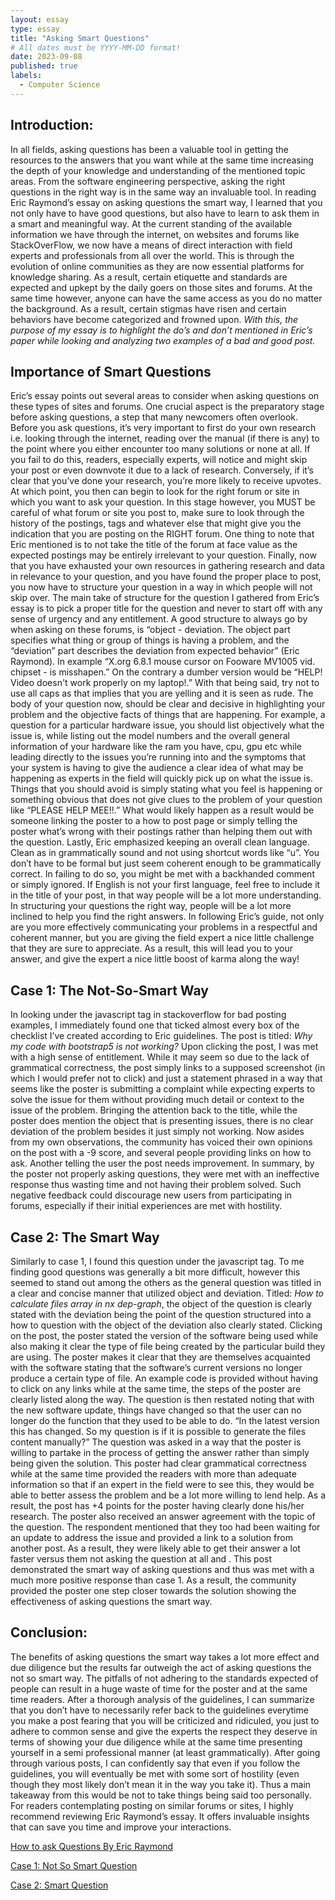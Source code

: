 ```yaml
---
layout: essay
type: essay
title: "Asking Smart Questions"
# All dates must be YYYY-MM-DD format!
date: 2023-09-08
published: true
labels:
  - Computer Science
---
```



## Introduction:


In all fields, asking questions has been a valuable tool in getting the resources to the answers that you want while at the same time increasing the depth of your
knowledge and understanding of the mentioned topic areas. From the software engineering perspective, asking the right questions in the right way is in the same way 
an invaluable tool. In reading Eric Raymond’s essay on asking questions the smart way, I learned that you not only have to have good questions, but also have to 
learn to ask them in a smart and meaningful way. At the current standing of the available information we have through the internet, on websites and forums like 
StackOverFlow, we now have a means of direct interaction with field experts and professionals from all over the world. This is through the evolution of online 
communities as they are now essential platforms for knowledge sharing. As a result, certain etiquette and standards are expected and upkept by the daily goers on 
those sites and forums. At the same time however, anyone can have the same access as you do no matter the background. As a result, certain stigmas have risen and 
certain behaviors have become categorized and frowned upon. *With this, the purpose of my essay is to highlight the do’s and don’t mentioned in Eric’s paper while 
looking and analyzing two examples of a bad and good post.*

</div>




## Importance of Smart Questions
<div class="bordered-section">

Eric’s essay points out several areas to consider when asking questions on these types of sites and forums. One crucial aspect is the preparatory stage before 
asking questions, a step that many newcomers often overlook. Before you ask questions, it’s very important to first do your own research i.e. looking through the 
internet, reading over the manual (if there is any) to the point where you either encounter too many solutions or none at all. If you fail to do this, readers, 
especially experts, will notice and might skip your post or even downvote it due to a lack of research. Conversely, if it’s clear that you’ve done your research,
you’re more likely to receive upvotes. At which point, you then can begin to look for the right forum or site in which you want to ask your question. In this stage
however, you MUST be careful of what forum or site you post to, make sure to look through the history of the postings, tags and whatever else that might give you 
the indication that you are posting on the RIGHT forum. One thing to note that Eric mentioned is to not take the title of the forum at face value as the expected 
postings may be entirely irrelevant to your question. Finally, now that you have exhausted your own resources in gathering research and data in relevance to your 
question, and you have found the proper place to post, you now have to structure your question in a way in which people will not skip over. The main take of 
structure for the question I gathered from Eric’s essay is to pick a proper title for the question and never to start off with any sense of urgency and any 
entitlement. A good structure to always go by when asking on these forums, is  “object - deviation. The object part specifies what thing or group of things is 
having a problem, and the “deviation” part describes the deviation from expected behavior” (Eric Raymond). In example “X.org 6.8.1 mouse cursor on Fooware MV1005 
vid. chipset - is misshapen.” On the contrary a dumber version would be “HELP! Video doesn't work properly on my laptop!.” With that being said, try not to use all
caps as that implies that you are yelling and it is seen as rude. The body of your question now, should be clear and decisive in highlighting your problem and the 
objective facts of things that are happening. For example, a question for a particular hardware issue, you should list objectively what the issue is, while listing 
out the model numbers and the overall general information of your hardware like the ram you have, cpu, gpu etc while leading directly to the issues you’re running 
into and the symptoms that your system is having to give the audience a clear idea of what may be happening as experts in the field will quickly pick up on what the issue is. Things that you should avoid is simply stating what you feel is happening or something obvious that does not give clues to the problem of your question
like “PLEASE HELP MEE!!.” What would likely happen as a result would be someone linking the poster to a how to post page or simply telling the poster what’s wrong with their 
postings rather than helping them out with the question. Lastly, Eric emphasized keeping an overall clean language. Clean as in grammatically sound and not using 
shortcut words like “u”. You don’t have to be formal but just seem coherent enough to be grammatically correct. In failing to do so, you might be met with a 
backhanded comment or simply ignored. If English is not your first language, feel free to include it in the title of your post, in that way people will be a lot 
more understanding. In structuring your questions the right way, people will be a lot more inclined to help you find the right answers. In following Eric’s guide,
not only are you more effectively communicating your problems in a respectful and coherent manner, but you are giving the field expert a nice little challenge that 
they are sure to appreciate. As a result, this will lead you to your answer, and give the expert a nice little boost of karma along the way!

</div>





## Case 1: The Not-So-Smart Way

<div class="bordered-section">
  
In looking under the javascript tag in stackoverflow for bad posting examples, I immediately found one that ticked almost every box of the checklist I’ve created 
according to Eric guidelines. The post is titled: *Why my code with bootstrap5 is not working?* Upon clicking the post, I was met with a high sense of entitlement. 
While it may seem so due to the lack of grammatical correctness, the post simply links to a supposed screenshot (in which I would prefer not to click) and just a 
statement phrased in a way that seems like the poster is submitting a complaint while expecting experts to solve the issue for them without providing much detail 
or context to the issue of the problem. Bringing the attention back to the title, while the poster does mention the object that is presenting issues, there is no 
clear deviation of the problem besides it just simply not working. Now asides from my own observations, the community has voiced their own opinions on the post 
with a -9 score, and several people providing links on how to ask. Another telling the user the post needs improvement. In summary, by the poster not properly asking 
questions, they were met with an ineffective response thus wasting time and not having their problem solved. Such negative feedback could discourage new users from 
participating in forums, especially if their initial experiences are met with hostility.

</div>



## Case 2: The Smart Way

<div class="bordered-section">

Similarly to case 1, I found this question under the javascript tag. To me finding good questions was generally a bit more difficult, however this seemed to stand
out among the others as the general question was titled in a clear and concise manner that utilized object and deviation. Titled: *How to calculate files array in 
nx dep-graph*, the object of the question is clearly stated with the deviation being the point of the question structured into a how to question with the object of
the deviation also clearly stated. Clicking on the post, the poster stated the version of the software being used while also making it clear the type of file being
created by the particular build they are using. The poster makes it clear that they are themselves acquainted with the software stating that the software’s current
versions no longer produce a certain type of file. An example code is provided without having to click on any links while at the same time, the steps of the poster 
are clearly listed along the way. The question is then restated noting that with the new software update, things have changed so that the user can no longer do the 
function that they used to be able to do. “In the latest version this has changed. So my question is if it is possible to generate the files content manually?” The 
question was asked in a way that the poster is willing to partake in the process of getting the answer rather than simply being given the solution. This poster had
clear grammatical correctness while at the same time provided the readers with more than adequate information so that if an expert in the field were to see this, they would be able to better assess the problem and be a lot more willing to lend help. As a result, the post has +4 points for the poster having clearly done his/her research. The poster also received an 
answer agreement with the topic of the question. The respondent mentioned that they too had been waiting for an update to address the issue and provided a link to
a solution from another post. As a result, they were likely able to get their answer a lot faster versus them not asking the question at all and . This post 
demonstrated the smart way of asking questions and thus was met with a much more positive response than case 1. As a result, the community provided the poster one 
step closer towards the solution showing the effectiveness of	asking questions the smart way.

</div>



## Conclusion:

<div class="bordered-section">

The benefits of asking questions the smart way takes a lot more effect and due diligence but the results far outweigh the act of asking questions the not so smart
way. The pitfalls of not adhering to the standards expected of people can result in a huge waste of time for the poster and at the same time readers. After a 
thorough analysis of the guidelines, I can summarize that you don’t have to necessarily refer back to the guidelines everytime you make a post fearing that you 
will be criticized and ridiculed, you just to adhere to common sense and give the experts the respect they deserve in terms of showing your due diligence while at 
the same time presenting yourself in a semi professional manner (at least grammatically). After going through various posts, I can confidently say that even if you 
follow the guidelines, you will eventually be met with some sort of hostility (even though they most likely don’t mean it in the way you take it). Thus a main takeaway from this would be not to take things being said too personally. For readers contemplating posting on similar forums or sites, I highly recommend reviewing Eric Raymond’s essay. It offers invaluable insights that can save you time and improve your interactions.

</div>




[How to ask Questions By Eric Raymond](http://www.catb.org/esr/faqs/smart-questions.html)

[Case 1: Not So Smart Question](https://stackoverflow.com/questions/77067286/why-my-code-with-bootstrap5-is-not-working)

[Case 2: Smart Question](https://stackoverflow.com/questions/77026019/how-to-calculate-files-array-in-nx-dep-graph
)

